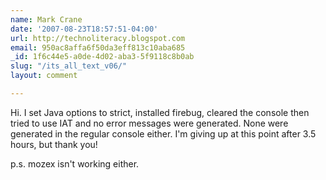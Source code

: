```yaml
---
name: Mark Crane
date: '2007-08-23T18:57:51-04:00'
url: http://technoliteracy.blogspot.com
email: 950ac8affa6f50da3eff813c10aba685
_id: 1f6c44e5-a0de-4d02-aba3-5f9118c8b0ab
slug: "/its_all_text_v06/"
layout: comment

---
```


Hi.  I set Java options to strict, installed firebug, cleared the console then tried to use IAT and no error messages were generated.  None were generated in the regular console either.  I'm giving up at this point after 3.5 hours, but thank you!

p.s. mozex isn't working either.
